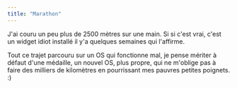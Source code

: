 ```yaml
---
title: "Marathon"
---
```


J'ai couru un peu plus de 2500 mètres sur une main. Si si c'est vrai, c'est un
widget idiot installé il y'a quelques semaines qui l'affirme.

Tout ce trajet parcouru sur un OS qui fonctionne mal, je pense mériter à
défaut d'une médaille, un nouvel OS, plus propre, qui ne m'oblige pas à faire
des milliers de kilomètres en pourrissant mes pauvres petites poignets. :)

